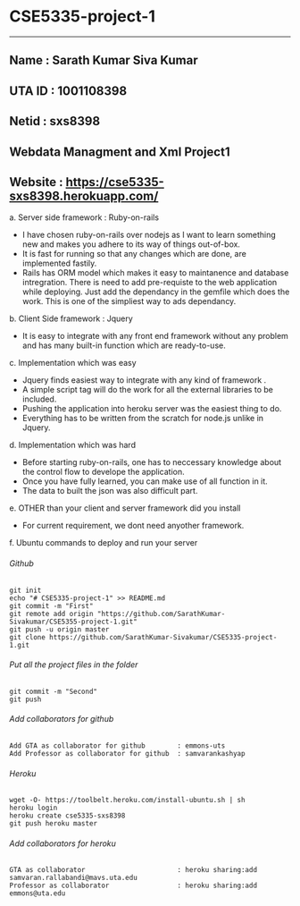 # CSE5335-project-1
-----------

Name	: Sarath Kumar Siva Kumar
-----------

UTA ID	: 1001108398
-----------

Netid	: sxs8398
-----------

Webdata Managment and  Xml Project1
-----------

Website               : https://cse5335-sxs8398.herokuapp.com/
-----------


a. Server side framework : Ruby-on-rails

* I have chosen ruby-on-rails over nodejs as I want to learn something new and makes you adhere to its way of things out-of-box.
* It is fast for running so that any changes which are done, are implemented fastily. 
* Rails has ORM model which makes it easy to maintanence and database intregration. There is need to add pre-requiste to the web application while deploying. Just add the dependancy in the gemfile which does the work. This is one of the simpliest way to ads dependancy.

b. Client Side framework : Jquery

* It is easy to integrate  with any front end framework without any problem and has many built-in function which are ready-to-use.

c. Implementation which was easy

* Jquery finds easiest way to integrate with any kind of framework . 
* A simple script tag will do the work for all the external libraries to be included.
* Pushing the application into heroku server was the easiest thing to do. 
* Everything has to be written from the scratch for node.js unlike in Jquery.

d. Implementation which was hard

* Before starting ruby-on-rails, one has to neccessary knowledge about the control flow to develope the application.
* Once you have fully learned, you can make use of all function in it.
* The data to built the json was also difficult part.

e. OTHER than your client and server framework did you install

* For current requirement, we dont need anyother framework.

f. Ubuntu commands to deploy and run your server

###### Github

    git init
    echo "# CSE5335-project-1" >> README.md
    git commit -m "First"
    git remote add origin "https://github.com/SarathKumar-Sivakumar/CSE5355-project-1.git"
    git push -u origin master
    git clone https://github.com/SarathKumar-Sivakumar/CSE5335-project-1.git
  
###### Put all the project files in the folder

    git commit -m "Second"
    git push
  
###### Add collaborators for github

    Add GTA as collaborator for github        : emmons-uts
    Add Professor as collaborator for github  : samvarankashyap

###### Heroku

    wget -O- https://toolbelt.heroku.com/install-ubuntu.sh | sh
    heroku login
    heroku create cse5335-sxs8398
    git push heroku master

###### Add collaborators for heroku

    GTA as collaborator                       : heroku sharing:add samvaran.rallabandi@mavs.uta.edu
    Professor as collaborator                 : heroku sharing:add emmons@uta.edu

